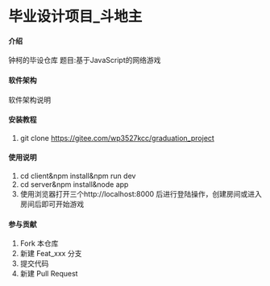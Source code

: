 # 毕业设计项目_斗地主

#### 介绍
钟柯的毕设仓库
题目:基于JavaScript的网络游戏

#### 软件架构
软件架构说明


#### 安装教程

1. git clone https://gitee.com/wp3527kcc/graduation_project

#### 使用说明

1.  cd client&npm install&npm run dev
2.  cd server&npm install&node app
3.  使用浏览器打开三个http://localhost:8000 后进行登陆操作，创建房间或进入房间后即可开始游戏

#### 参与贡献

1.  Fork 本仓库
2.  新建 Feat_xxx 分支
3.  提交代码
4.  新建 Pull Request


